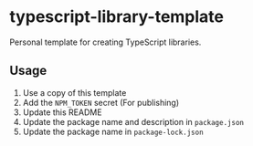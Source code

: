 # typescript-library-template

Personal template for creating TypeScript libraries.

## Usage

1. Use a copy of this template
2. Add the `NPM_TOKEN` secret (For publishing)
3. Update this README
4. Update the package name and description in `package.json`
5. Update the package name in `package-lock.json`
